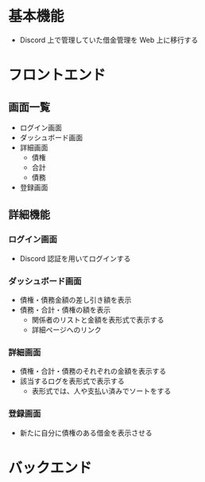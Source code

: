 # 基本機能

- Discord 上で管理していた借金管理を Web 上に移行する

# フロントエンド

## 画面一覧

- ログイン画面
- ダッシュボード画面
- 詳細画面
  - 債権
  - 合計
  - 債務
- 登録画面

## 詳細機能

### ログイン画面

- Discord 認証を用いてログインする

### ダッシュボード画面

- 債権・債務金額の差し引き額を表示
- 債務・合計・債権の額を表示
  - 関係者のリストと金額を表形式で表示する
  - 詳細ページへのリンク

### 詳細画面

- 債権・合計・債務のそれぞれの金額を表示する
- 該当するログを表形式で表示する
  - 表形式では、人や支払い済みでソートをする

### 登録画面

- 新たに自分に債権のある借金を表示させる

# バックエンド
